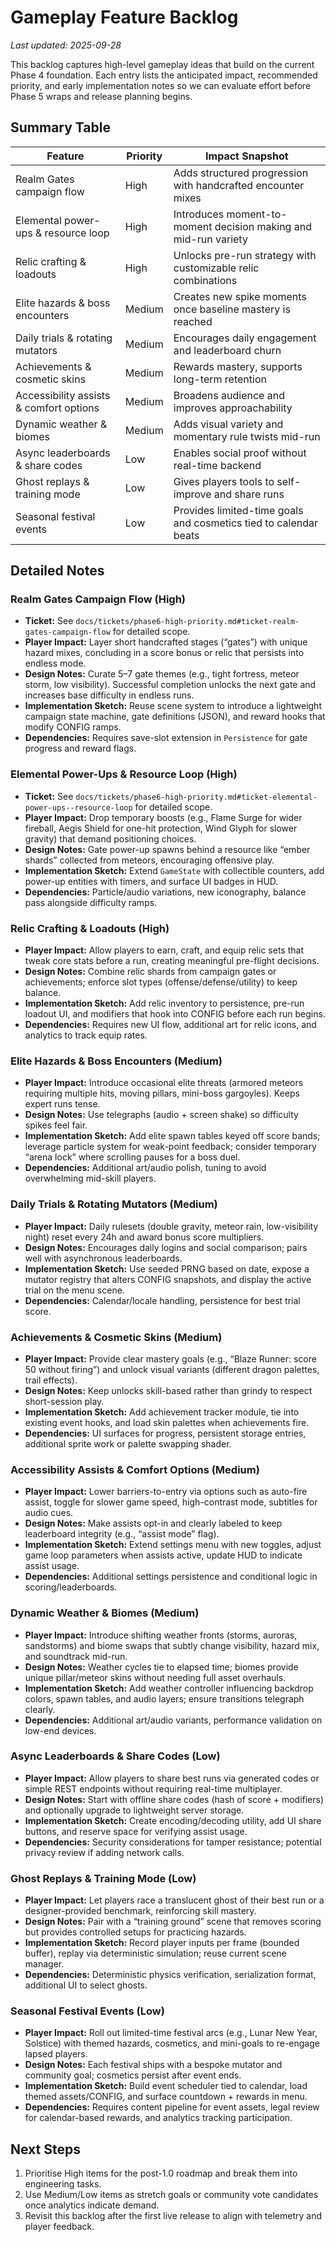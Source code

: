 # Gameplay Feature Backlog

_Last updated: 2025-09-28_

This backlog captures high-level gameplay ideas that build on the current Phase 4 foundation. Each entry lists the anticipated impact, recommended priority, and early implementation notes so we can evaluate effort before Phase 5 wraps and release planning begins.

## Summary Table
| Feature | Priority | Impact Snapshot |
| --- | --- | --- |
| Realm Gates campaign flow | High | Adds structured progression with handcrafted encounter mixes |
| Elemental power-ups & resource loop | High | Introduces moment-to-moment decision making and mid-run variety |
| Relic crafting & loadouts | High | Unlocks pre-run strategy with customizable relic combinations |
| Elite hazards & boss encounters | Medium | Creates new spike moments once baseline mastery is reached |
| Daily trials & rotating mutators | Medium | Encourages daily engagement and leaderboard churn |
| Achievements & cosmetic skins | Medium | Rewards mastery, supports long-term retention |
| Accessibility assists & comfort options | Medium | Broadens audience and improves approachability |
| Dynamic weather & biomes | Medium | Adds visual variety and momentary rule twists mid-run |
| Async leaderboards & share codes | Low | Enables social proof without real-time backend |
| Ghost replays & training mode | Low | Gives players tools to self-improve and share runs |
| Seasonal festival events | Low | Provides limited-time goals and cosmetics tied to calendar beats |

## Detailed Notes
### Realm Gates Campaign Flow (High)
- **Ticket:** See `docs/tickets/phase6-high-priority.md#ticket-realm-gates-campaign-flow` for detailed scope.
- **Player Impact:** Layer short handcrafted stages (“gates”) with unique hazard mixes, concluding in a score bonus or relic that persists into endless mode.
- **Design Notes:** Curate 5–7 gate themes (e.g., tight fortress, meteor storm, low visibility). Successful completion unlocks the next gate and increases base difficulty in endless runs.
- **Implementation Sketch:** Reuse scene system to introduce a lightweight campaign state machine, gate definitions (JSON), and reward hooks that modify CONFIG ramps.
- **Dependencies:** Requires save-slot extension in `Persistence` for gate progress and reward flags.

### Elemental Power-Ups & Resource Loop (High)
- **Ticket:** See `docs/tickets/phase6-high-priority.md#ticket-elemental-power-ups--resource-loop` for detailed scope.
- **Player Impact:** Drop temporary boosts (e.g., Flame Surge for wider fireball, Aegis Shield for one-hit protection, Wind Glyph for slower gravity) that demand positioning choices.
- **Design Notes:** Gate power-up spawns behind a resource like “ember shards” collected from meteors, encouraging offensive play.
- **Implementation Sketch:** Extend `GameState` with collectible counters, add power-up entities with timers, and surface UI badges in HUD.
- **Dependencies:** Particle/audio variations, new iconography, balance pass alongside difficulty ramps.
### Relic Crafting & Loadouts (High)
- **Player Impact:** Allow players to earn, craft, and equip relic sets that tweak core stats before a run, creating meaningful pre-flight decisions.
- **Design Notes:** Combine relic shards from campaign gates or achievements; enforce slot types (offense/defense/utility) to keep balance.
- **Implementation Sketch:** Add relic inventory to persistence, pre-run loadout UI, and modifiers that hook into CONFIG before each run begins.
- **Dependencies:** Requires new UI flow, additional art for relic icons, and analytics to track equip rates.


### Elite Hazards & Boss Encounters (Medium)
- **Player Impact:** Introduce occasional elite threats (armored meteors requiring multiple hits, moving pillars, mini-boss gargoyles). Keeps expert runs tense.
- **Design Notes:** Use telegraphs (audio + screen shake) so difficulty spikes feel fair.
- **Implementation Sketch:** Add elite spawn tables keyed off score bands; leverage particle system for weak-point feedback; consider temporary “arena lock” where scrolling pauses for a boss duel.
- **Dependencies:** Additional art/audio polish, tuning to avoid overwhelming mid-skill players.

### Daily Trials & Rotating Mutators (Medium)
- **Player Impact:** Daily rulesets (double gravity, meteor rain, low-visibility night) reset every 24h and award bonus score multipliers.
- **Design Notes:** Encourages daily logins and social comparison; pairs well with asynchronous leaderboards.
- **Implementation Sketch:** Use seeded PRNG based on date, expose a mutator registry that alters CONFIG snapshots, and display the active trial on the menu scene.
- **Dependencies:** Calendar/locale handling, persistence for best trial score.

### Achievements & Cosmetic Skins (Medium)
- **Player Impact:** Provide clear mastery goals (e.g., “Blaze Runner: score 50 without firing”) and unlock visual variants (different dragon palettes, trail effects).
- **Design Notes:** Keep unlocks skill-based rather than grindy to respect short-session play.
- **Implementation Sketch:** Add achievement tracker module, tie into existing event hooks, and load skin palettes when achievements fire.
- **Dependencies:** UI surfaces for progress, persistent storage entries, additional sprite work or palette swapping shader.

### Accessibility Assists & Comfort Options (Medium)
- **Player Impact:** Lower barriers-to-entry via options such as auto-fire assist, toggle for slower game speed, high-contrast mode, subtitles for audio cues.
- **Design Notes:** Make assists opt-in and clearly labeled to keep leaderboard integrity (e.g., “assist mode” flag).
- **Implementation Sketch:** Extend settings menu with new toggles, adjust game loop parameters when assists active, update HUD to indicate assist usage.
- **Dependencies:** Additional settings persistence and conditional logic in scoring/leaderboards.

### Dynamic Weather & Biomes (Medium)
- **Player Impact:** Introduce shifting weather fronts (storms, auroras, sandstorms) and biome swaps that subtly change visibility, hazard mix, and soundtrack mid-run.
- **Design Notes:** Weather cycles tie to elapsed time; biomes provide unique pillar/meteor skins without needing full asset overhauls.
- **Implementation Sketch:** Add weather controller influencing backdrop colors, spawn tables, and audio layers; ensure transitions telegraph clearly.
- **Dependencies:** Additional art/audio variants, performance validation on low-end devices.

### Async Leaderboards & Share Codes (Low)
- **Player Impact:** Allow players to share best runs via generated codes or simple REST endpoints without requiring real-time multiplayer.
- **Design Notes:** Start with offline share codes (hash of score + modifiers) and optionally upgrade to lightweight server storage.
- **Implementation Sketch:** Create encoding/decoding utility, add UI share buttons, and reserve space for verifying assist usage.
- **Dependencies:** Security considerations for tamper resistance; potential privacy review if adding network calls.

### Ghost Replays & Training Mode (Low)
- **Player Impact:** Let players race a translucent ghost of their best run or a designer-provided benchmark, reinforcing skill mastery.
- **Design Notes:** Pair with a “training ground” scene that removes scoring but provides controlled setups for practicing hazards.
- **Implementation Sketch:** Record player inputs per frame (bounded buffer), replay via deterministic simulation; reuse current scene manager.
- **Dependencies:** Deterministic physics verification, serialization format, additional UI to select ghosts.

### Seasonal Festival Events (Low)
- **Player Impact:** Roll out limited-time festival arcs (e.g., Lunar New Year, Solstice) with themed hazards, cosmetics, and mini-goals to re-engage lapsed players.
- **Design Notes:** Each festival ships with a bespoke mutator and community goal; cosmetics persist after event ends.
- **Implementation Sketch:** Build event scheduler tied to calendar, load themed assets/CONFIG, and surface countdown + rewards in menu.
- **Dependencies:** Requires content pipeline for event assets, legal review for calendar-based rewards, and analytics tracking participation.

## Next Steps
1. Prioritise High items for the post-1.0 roadmap and break them into engineering tasks.
2. Use Medium/Low items as stretch goals or community vote candidates once analytics indicate demand.
3. Revisit this backlog after the first live release to align with telemetry and player feedback.

